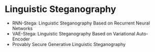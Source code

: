 # Linguistic Steganography

- RNN-Stega: Linguistic Steganography Based on Recurrent Neural Networks
- VAE-Stega: Linguistic Steganography Based on Variational Auto-Encoder
- Provably Secure Generative Linguistic Steganography
